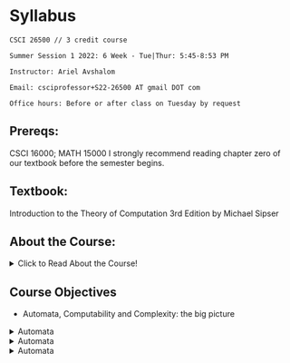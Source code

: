 # Syllabus

<p align = "center">

    CSCI 26500 // 3 credit course

    Summer Session 1 2022: 6 Week - Tue|Thur: 5:45-8:53 PM

    Instructor: Ariel Avshalom

    Email: csciprofessor+S22-26500 AT gmail DOT com

    Office hours: Before or after class on Tuesday by request

</p>

## Prereqs:

CSCI 16000; MATH 15000
I strongly recommend reading chapter zero of our textbook before the semester begins.

## Textbook:

Introduction to the Theory of Computation 3rd Edition by Michael Sipser

## About the Course:

<details><summary>Click to Read About the Course!</summary>

<div>
At this point, you’ve all taken some courses in computer science, often times challenging and fun courses like Intro to C++ or Discrete Math. This course is flavored with elements of discrete math and often ranges from interesting to tedious.
<br></br>
You’ll learn about the ideas that brought about the computers in use today. From the simplest Finite Automata to Turing Machines, there’s a lot to learn. We may also cover the basic principles behind algorithm analysis (when I say basic, I mean that you’ll most likely never use the definitions from this course in a real algorithms course).
<br></br>
This course takes a deep dive into proofs, so I highly recommend you brace yourself. They may not seem important in the implementation of code, but they’re the reason why everything works the way it does. Once you have a better picture of how a computer works behind the scenes, so much more of what you study in the future will make sense.
<br></br>
It’s my hope that we can have fun this semester, studying computer science theory and also taking a deep dive in other more interesting topics when time permits. 
<br></br>
See you all soon!
<br></br>
<br></br>
Ariel A.

</div>

</details>

## Course Objectives

- Automata, Computability and Complexity: the big picture

<details><summary>Automata</summary>

- Automata
    - Regular Languages:
        - (Deterministic) Finite Automata 	(DFA)
        - Nondeterministic Finite Automata 	(NFA)
        - Regular Expressions
    - Context-Free Languages:
        - Context-Free Grammars 		(CFG)
        - Pushdown Automata			(PDA)
        
</details>

<details><summary>Automata</summary>

- Computability
        - Turing Machines
            - What are Turing Machines
            - Variations in Turing Machines
    - Algorithms
    - Decidability
        - Decidable Languages
        - Undecidable Languages
            - The halting problem
            - *Gödel’s incompleteness theorems (provided time permits)
            - Turing unrecognizable languages
        - Reducibility
            - Mapping reducibility

</details>

<details><summary>Automata</summary>

- Complexity
        - Time Complexity
            - Big O
            - The Class P
            - The Class NP
            - NP Completeness
        - Space Complexity (provided time permits)

</details>
